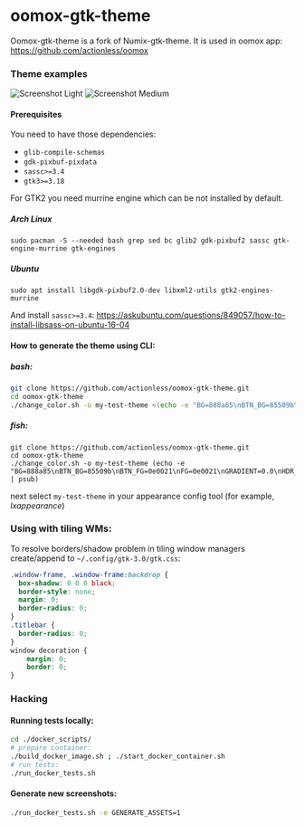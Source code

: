 oomox-gtk-theme
=====

Oomox-gtk-theme is a fork of Numix-gtk-theme.
It is used in oomox app: https://github.com/actionless/oomox

### Theme examples

![Screenshot Light](https://raw.githubusercontent.com/actionless/oomox-gtk-theme/master/screenshots/theme-clearlooks_hidpi-gtk3-page1.png "Screenshot Light")
![Screenshot Medium](https://raw.githubusercontent.com/actionless/oomox-gtk-theme/master/screenshots/theme-monovedek_hidpi-gtk3-page1.png "Screenshot Medium")


#### Prerequisites

You need to have those dependencies:
 - `glib-compile-schemas`
 - `gdk-pixbuf-pixdata`
 - `sassc>=3.4`
 - `gtk3>=3.18`
 
For GTK2 you need murrine engine which can be not installed by default.

##### Arch Linux

```
sudo pacman -S --needed bash grep sed bc glib2 gdk-pixbuf2 sassc gtk-engine-murrine gtk-engines
```

##### Ubuntu

```
sudo apt install libgdk-pixbuf2.0-dev libxml2-utils gtk2-engines-murrine
```

And install `sassc>=3.4`: https://askubuntu.com/questions/849057/how-to-install-libsass-on-ubuntu-16-04



#### How to generate the theme using CLI:

##### bash:
```bash
git clone https://github.com/actionless/oomox-gtk-theme.git
cd oomox-gtk-theme
./change_color.sh -o my-test-theme <(echo -e "BG=888a85\nBTN_BG=85509b\nBTN_FG=0e0021\nFG=0e0021\nGRADIENT=0.0\nHDR_BTN_BG=85509b\nHDR_BTN_FG=0e0021\nMENU_BG=0e0021\nMENU_FG=888a85\nROUNDNESS=4\nSEL_BG=dc5e86\nSEL_FG=000000\nSPACING=3\nTXT_BG=c0bbbb\nTXT_FG=000000\nWM_BORDER_FOCUS=9edc60\nWM_BORDER_UNFOCUS=0e0021\n")
```

##### fish:
```fish
git clone https://github.com/actionless/oomox-gtk-theme.git
cd oomox-gtk-theme
./change_color.sh -o my-test-theme (echo -e "BG=888a85\nBTN_BG=85509b\nBTN_FG=0e0021\nFG=0e0021\nGRADIENT=0.0\nHDR_BTN_BG=85509b\nHDR_BTN_FG=0e0021\nMENU_BG=0e0021\nMENU_FG=888a85\nROUNDNESS=4\nSEL_BG=dc5e86\nSEL_FG=000000\nSPACING=3\nTXT_BG=c0bbbb\nTXT_FG=000000\nWM_BORDER_FOCUS=9edc60\nWM_BORDER_UNFOCUS=0e0021\n" | psub)
```


next select `my-test-theme` in your appearance config tool (for example, _lxappearance_)



### Using with tiling WMs:

To resolve borders/shadow problem in tiling window managers create/append to 
`~/.config/gtk-3.0/gtk.css`:

```css
.window-frame, .window-frame:backdrop {
  box-shadow: 0 0 0 black;
  border-style: none;
  margin: 0;
  border-radius: 0;
}
.titlebar {
  border-radius: 0;
}
window decoration {
	margin: 0;
    border: 0;
}

```

### Hacking


#### Running tests locally:

```sh
cd ./docker_scripts/
# prepare container:
./build_docker_image.sh ; ./start_docker_container.sh
# run tests:
./run_docker_tests.sh
```

#### Generate new screenshots:

```sh
./run_docker_tests.sh -e GENERATE_ASSETS=1
```

